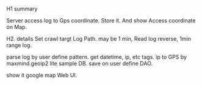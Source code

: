 H1 summary

Server access log to Gps coordinate.
Store it.
And show Access coordinate on Map.

H2. details
Set crawl targt Log Path.
may be 1 min, Read log reverse, 1min range log.

parse log by user define pattern.
get datetime, ip, etc tags.
ip to GPS by maxmind.geoip2 lite sample DB.
save on user define DAO.

show it google map Web UI.
